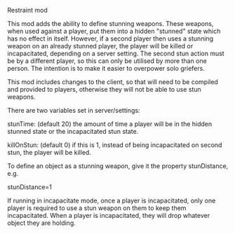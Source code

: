 Restraint mod

This mod adds the ability to define stunning weapons. These weapons, when used against
a player, put them into a hidden "stunned" state which has no effect in itself. However,
if a second player then uses a stunning weapon on an already stunned player, the player
will be killed or incapacitated, depending on a server setting. The second stun action
must be by a different player, so this can only be utilised by more than one person.
The intention is to make it easier to overpower solo griefers.

This mod includes changes to the client, so that will need to be compiled and provided
to players, otherwise they will not be able to use stun weapons.

There are two variables set in server/settings:

stunTime: (default 20) the amount of time a player will be in the hidden stunned state
or the incapacitated stun state.

killOnStun: (default 0) if this is 1, instead of being incapacitated on second stun,
the player will be killed.

To define an object as a stunning weapon, give it the property stunDistance, e.g.

stunDistance=1

If running in incapacitate mode, once a player is incapacitated, only one player is required
to use a stun weapon on them to keep them incapacitated. When a player is incapacitated,
they will drop whatever object they are holding.